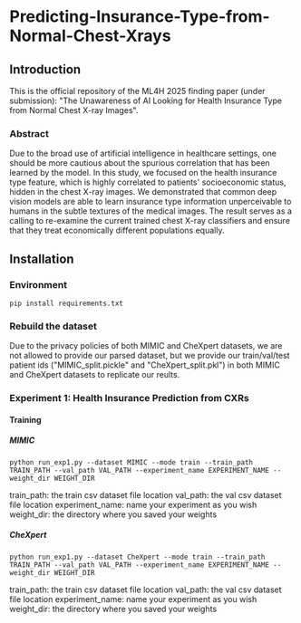 # Predicting-Insurance-Type-from-Normal-Chest-Xrays
## Introduction
This is the official repository of the ML4H 2025 finding paper (under submission): "The Unawareness of AI Looking for Health Insurance Type from Normal Chest X-ray Images".

### Abstract
Due to the broad use of artificial intelligence in healthcare settings, one should be more cautious about the spurious correlation that has been learned by the model. In this study, we focused on the health insurance type feature, which is highly correlated to patients' socioeconomic status, hidden in the chest X-ray images. We demonstrated that common deep vision models are able to learn insurance type information unperceivable to humans in the subtle textures of the medical images. The result serves as a calling to re-examine the current trained chest X-ray classifiers and ensure that they treat economically different populations equally.

## Installation

### Environment
```
pip install requirements.txt
```
### Rebuild the dataset
Due to the privacy policies of both MIMIC and CheXpert datasets, we are not allowed to provide our parsed dataset, but we provide our train/val/test patient ids ("MIMIC_split.pickle" and "CheXpert_split.pkl") in both MIMIC and CheXpert datasets to replicate our reults.

### Experiment 1: Health Insurance Prediction from CXRs
#### Training
##### MIMIC
```
python run_exp1.py --dataset MIMIC --mode train --train_path TRAIN_PATH --val_path VAL_PATH --experiment_name EXPERIMENT_NAME --weight_dir WEIGHT_DIR
```
train_path: the train csv dataset file location
val_path: the val csv dataset file location
experiment_name: name your experiment as you wish
weight_dir: the directory where you saved your weights

##### CheXpert
```
python run_exp1.py --dataset CheXpert --mode train --train_path TRAIN_PATH --val_path VAL_PATH --experiment_name EXPERIMENT_NAME --weight_dir WEIGHT_DIR
```
train_path: the train csv dataset file location
val_path: the val csv dataset file location
experiment_name: name your experiment as you wish
weight_dir: the directory where you saved your weights








